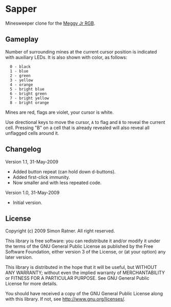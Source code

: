 Sapper
======
Minesweeper clone for the [Meggy Jr RGB](http://shop.evilmadscientist.com/productsmenu/tinykitlist/100-meggyjr).

Gameplay
--------
Number of surrounding mines at the current cursor position is indicated with
auxiliary LEDs. It is also shown with color, as follows:

      0 - black
      1 - blue
      2 - green
      3 - yellow
      4 - orange
      5 - bright blue
      6 - bright green
      7 - bright yellow
      8 - bright orange

Mines are red, flags are violet, your cursor is white.

Use directional keys to move the cursor, ``A`` to flag and ``B`` to reveal the
current cell. Pressing "B" on a cell that is already revealed will also reveal
all unflagged cells around it.

Changelog
---------
Version 1.1, 31-May-2009

* Added button repeat (can hold down d-buttons).
* Added first-click immunity.
* Now smaller and with less repeated code.

Version 1.0, 31-May-2009

* Initial version.

License
-------
Copyright (c) 2009 Simon Ratner. All right reserved.
 
This library is free software: you can redistribute it and/or modify
it under the terms of the GNU General Public License as published by
the Free Software Foundation, either version 3 of the License, or
(at your option) any later version.

This library is distributed in the hope that it will be useful,
but WITHOUT ANY WARRANTY; without even the implied warranty of
MERCHANTABILITY or FITNESS FOR A PARTICULAR PURPOSE. See
GNU General Public License for more details.

You should have received a copy of the GNU General Public License
along with this library. If not, see <http://www.gnu.org/licenses/>.
